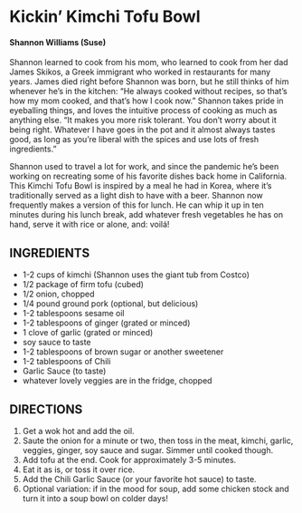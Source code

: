 # **Kickin’ Kimchi Tofu Bowl**
#### Shannon Williams (Suse)

Shannon learned to cook from his mom, who learned to cook from her dad James Skikos, a Greek immigrant who worked in restaurants for many years. James died right before Shannon was born, but he still thinks of him whenever he’s in the kitchen: “He always cooked without recipes, so that’s how my mom cooked, and that’s how I cook now.” Shannon takes pride in eyeballing things, and loves the intuitive process of cooking as much as anything else. “It makes you more risk tolerant. You don’t worry about it being right. Whatever I have goes in the pot and it almost always tastes good, as long as you’re liberal with the spices and use lots of fresh ingredients.”

Shannon used to travel a lot for work, and since the pandemic he’s been working on recreating some of his favorite dishes back home in California. This Kimchi Tofu Bowl is inspired by a meal he had in Korea, where it’s traditionally served as a light dish to have with a beer. Shannon now frequently makes a version of this for lunch. He can whip it up in ten minutes during his lunch break, add whatever fresh vegetables he has on hand, serve it with rice or alone, and: voilá!

## INGREDIENTS

* 1-2 cups of kimchi (Shannon uses the giant tub from Costco)
* 1/2 package of firm tofu (cubed)
* 1/2 onion, chopped
* 1/4 pound ground pork (optional, but delicious)
* 1-2 tablespoons sesame oil
* 1-2 tablespoons of ginger (grated or minced)
* 1 clove of garlic (grated or minced)
* soy sauce to taste
* 1-2 tablespoons of brown sugar or another sweetener
* 1-2 tablespoons of Chili
* Garlic Sauce (to taste)
* whatever lovely veggies are in the fridge, chopped

## DIRECTIONS

1. Get a wok hot and add the oil.
2. Saute the onion for a minute or two, then toss in the meat, kimchi, garlic, veggies, ginger, soy sauce and sugar. Simmer until cooked though.
3. Add tofu at the end. Cook for approximately 3-5 minutes.
4. Eat it as is, or toss it over rice.
5. Add the Chili Garlic Sauce (or your favorite hot sauce) to taste.
6. Optional variation: if in the mood for soup, add some chicken stock and turn it into a soup bowl on colder days!